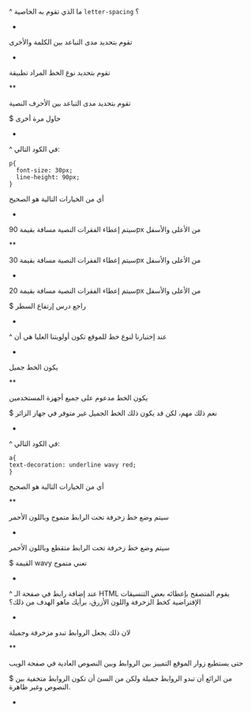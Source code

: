 ^ ما الذي تقوم به الخاصية `letter-spacing` ؟


*

تقوم بتحديد مدى التباعد بين الكلمة والأخرى

*

تقوم بتحديد نوع الخط المراد تطبيقة


**

تقوم بتحديد مدى التباعد بين الأحرف النصية



$ حاول مرة أخرى

-

^ في الكود التالي:

```
p{
  font-size: 30px;
  line-height: 90px;
}
```

أي من الخيارات التالية هو الصحيح


*

سيتم إعطاء الفقرات النصية مسافة بقيمة 90px من الأعلى والأسفل

**

سيتم إعطاء الفقرات النصية مسافة بقيمة 30px من الأعلى والأسفل

*

سيتم إعطاء الفقرات النصية مسافة بقيمة 20px من الأعلى والأسفل



$ راجع درس إرتفاع السطر

-

^ عند إختيارنا لنوع خط للموقع تكون أولويتنا العليا هي أن


*

يكون الخط جميل 

**

يكون الخط مدعوم على جميع أجهزة المستخدمين


$ نعم ذلك مهم، لكن قد يكون ذلك الخط الجميل غير متوفر في جهاز الزائر

-

^ في الكود التالي:

```
a{
text-decoration: underline wavy red;
}
```
أي من الخيارات التالية هو الصحيح


**

سيتم وضع خط زخرفة تحت الرابط متموج وباللون الأحمر

*

سيتم وضع خط زخرفة تحت الرابط متقطع وباللون الأحمر


$ القيمة wavy تعني متموج

-

^ عند إضافة رابط في صفحة الـ HTML يقوم المتصفح بإعطائه بعض التنسيقات الإفتراضية كخط الزخرفة واللون الأزرق، برأيك ماهو الهدف من ذلك؟


*

لان ذلك يجعل الروابط تبدو مزخرفة وجميلة

**

حتى يستطيع زوار الموقع التمييز بين الروابط وبين النصوص العادية في صفحة الويب

$ من الرائع أن تبدو الروابط جميلة ولكن من السئ أن تكون الروابط متخفية بين النصوص وغير ظاهرة.

-